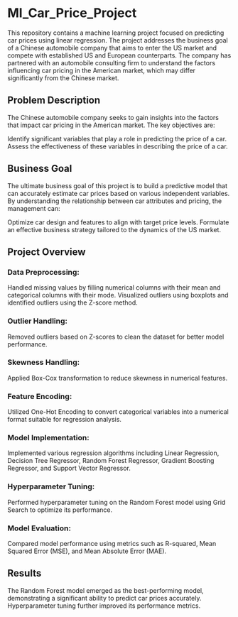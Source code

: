 # Ml_Car_Price_Project

This repository contains a machine learning project focused on predicting car prices using linear regression. The project addresses the business goal of a Chinese automobile company that aims to enter the US market and compete with established US and European counterparts. The company has partnered with an automobile consulting firm to understand the factors influencing car pricing in the American market, which may differ significantly from the Chinese market.

## Problem Description

The Chinese automobile company seeks to gain insights into the factors that impact car pricing in the American market. The key objectives are:

Identify significant variables that play a role in predicting the price of a car.
Assess the effectiveness of these variables in describing the price of a car.

## Business Goal

The ultimate business goal of this project is to build a predictive model that can accurately estimate car prices based on various independent variables. By understanding the relationship between car attributes and pricing, the management can:

Optimize car design and features to align with target price levels. Formulate an effective business strategy tailored to the dynamics of the US market.

## Project Overview

### Data Preprocessing:

Handled missing values by filling numerical columns with their mean and categorical columns with their mode.
Visualized outliers using boxplots and identified outliers using the Z-score method.

### Outlier Handling:

Removed outliers based on Z-scores to clean the dataset for better model performance.

### Skewness Handling:

Applied Box-Cox transformation to reduce skewness in numerical features.

### Feature Encoding:

Utilized One-Hot Encoding to convert categorical variables into a numerical format suitable for regression analysis.

### Model Implementation:

Implemented various regression algorithms including Linear Regression, Decision Tree Regressor, Random Forest Regressor, Gradient Boosting Regressor, and Support Vector Regressor.

### Hyperparameter Tuning:

Performed hyperparameter tuning on the Random Forest model using Grid Search to optimize its performance.

### Model Evaluation:

Compared model performance using metrics such as R-squared, Mean Squared Error (MSE), and Mean Absolute Error (MAE).

## Results 

The Random Forest model emerged as the best-performing model, demonstrating a significant ability to predict car prices accurately. Hyperparameter tuning further improved its performance metrics.
